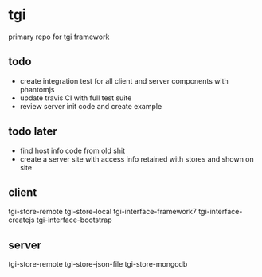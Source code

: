tgi
===
primary repo for tgi framework

todo
---
- create integration test for all client and server components with phantomjs
- update travis CI with full test suite
- review server init code and create example

todo later
---
- find host info code from old shit
- create a server site with access info retained with stores and shown on site

client
---
tgi-store-remote
tgi-store-local
tgi-interface-framework7
tgi-interface-createjs
tgi-interface-bootstrap

server
---
tgi-store-remote
tgi-store-json-file
tgi-store-mongodb